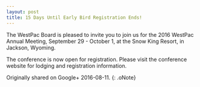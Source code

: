 ```yaml
---
layout: post
title: 15 Days Until Early Bird Registration Ends!
---
```


The WestPac Board is pleased to invite you to join us for the 2016 WestPac Annual Meeting, September 29 - October 1, at the Snow King Resort, in Jackson, Wyoming.

The conference is now open for registration. Please visit the conference website for lodging and registration information. 

Originally shared on Google+ 2016-08-11.
{: .oNote}
